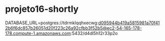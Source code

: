 # projeto16-shortly

DATABASE_URL=postgres://tdrmklqqhxecwg:d095944b419a5815981a70f412b6f6dc857b26051d20f223c26a92cfbb3f52b5@ec2-54-165-178-178.compute-1.amazonaws.com:5432/d4dl5h12r33p2o
